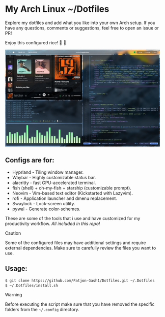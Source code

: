 # My Arch Linux ~/Dotfiles

Explore my dotfiles and add what you like into your own Arch setup. If you have any questions, comments or suggestions, feel free to open an issue or PR!

Enjoy this configured rice! 🙂 🚀

![Workflow](/images/sc_14.02.2024_144609.png)

## Configs are for: 

  *  Hyprland - Tiling window manager.
  *  Waybar - Highly customizable status bar.
  *  alacritty - fast GPU-accelerated terminal.
  *  fish (shell) + oh-my-fish + starship (customizable prompt).
  *  Neovim - Vim-based text editor (Kickstarted with Lazyvim).
  *  rofi - Application launcher and dmenu replacement.
  *  Swaylock - Lock-screen utility.
  *  pywal - Generate color-schemes.

   These are some of the tools that i use and have customized for my productivity workflow.
   _All included in this repo!_

> [!CAUTION]
> Some of the configured files may have additional settings and require external dependencies.
> Make sure to carefully review the files you want to use.

 ## Usage: 
 ```
 $ git clone https://github.com/Fatjon-Gash1/Dotfiles.git ~/.Dotfiles
 $ ~/.Dotfiles/install.sh
 ```

> [!WARNING]
> Before executing the script make sure that you have removed the specific folders from the `~/.config` directory. 
